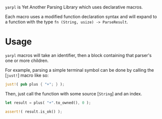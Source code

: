 
  
`yarpl` is Yet Another Parsing Library which uses declarative macros.

Each macro uses a modified function declaration syntax and will expand to a function with the type `fn (String, usize) -> ParseResult`.

# Usage

`yarpl` macros will take an identifier, then a block containing that parser's one or more children.

For example, parsing a simple terminal symbol can be done by calling the [`just!`] macro like so:
    
```rust
just!( pub plus { "+"; } ); 
```

Then, just call the function with some source [`String`] and an index.

```rust
let result = plus( "+".to_owned(), 0 );

assert!( result.is_ok() );
```
